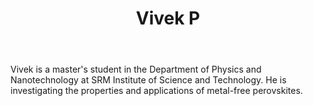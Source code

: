 ﻿---
# Display name
title: Vivek P

# Full name (for SEO)
first_name: Vivek
last_name: P
join: -2024

# Username (this should match the folder name)
authors:
  - Vivek

# Is this the primary user of the site?
superuser: false

# Role/position
role: Masters Project

# Organizations/Affiliations
organizations:
  - name: SRM Institute of Science and Technology
    url: ''

# Short bio (displayed in user profile at end of posts)
bio: My research interest covers the study of 2D energy materials like halides and carbides.

interests:
  - Perovskites

education:
  courses:
    - course: MSc in Physics
      institution: SRMIST, Kattankulathur
      year: 2024
    - course: B.Ed in Physical Sciences
      institution: National College of Education, Neyveli
      year:  2022
    - course: BSc in Physics
      institution: Bishop Heber College, Tiruchirappalli
      year: 2019

social:
  - icon: linkedin
    icon_pack: fab
    link: https://www.linkedin.com/in/vivek-karunakaran98
  - icon: envelope
    icon_pack: fas
    link: 'mailto:vivekpallipamadathil@gmail.com'

user_groups:
  - Alumni
---

Vivek is a master's student in the Department of Physics and Nanotechnology at SRM Institute of Science and Technology. He is investigating the properties and applications of metal-free perovskites. 
